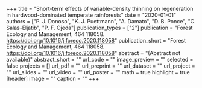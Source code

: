 +++
title = "Short-term effects of variable-density thinning on regeneration in hardwood-dominated temperate rainforests"
date = "2020-01-01"
authors = ["P. J. Donoso", "K. J. Puettmann", "A. Damato", "D. B. Ponce", "C. Salas-Eljatib", "P. F. Ojeda"]
publication_types = ["2"]
publication = "Forest Ecology and Management, 464 118058. https://doi.org/10.1016/j.foreco.2020.118058"
publication_short = "Forest Ecology and Management, 464 118058. https://doi.org/10.1016/j.foreco.2020.118058"
abstract = "(Abstract not available)"
abstract_short = ""
url_code = ""
image_preview = ""
selected = false
projects = []
url_pdf = ""
url_preprint = ""
url_dataset = ""
url_project = ""
url_slides = ""
url_video = ""
url_poster = ""
math = true
highlight = true
[header]
image = ""
caption = ""
+++
